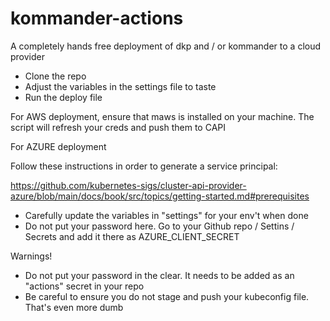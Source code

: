 # kommander-actions

A completely hands free deployment of dkp and / or kommander to a cloud provider

 - Clone the repo
 - Adjust the variables in the settings file to taste
 - Run the deploy file
 
For AWS deployment, ensure that maws is installed on your machine. The script will refresh your creds and push them to CAPI

For AZURE deployment

Follow these instructions in order to generate a service principal:

https://github.com/kubernetes-sigs/cluster-api-provider-azure/blob/main/docs/book/src/topics/getting-started.md#prerequisites

- Carefully update the variables in "settings" for your env't when done
- Do not put your password here. Go to your Github repo / Settins / Secrets and add it there as AZURE_CLIENT_SECRET

Warnings!

- Do not put your password in the clear. It needs to be added as an "actions" secret in your repo
- Be careful to ensure you do not stage and push your kubeconfig file. That's even more dumb

